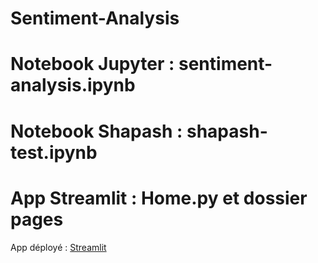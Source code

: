 # Sentiment-Analysis
# Notebook Jupyter : sentiment-analysis.ipynb
# Notebook Shapash : shapash-test.ipynb
# App Streamlit : Home.py et dossier pages
App déployé : [Streamlit]([https://streamlit.io/](https://airline.streamlit.app/))
